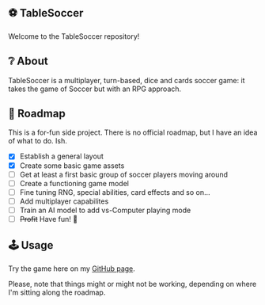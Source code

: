 ## ⚽ TableSoccer 

Welcome to the TableSoccer repository!

## ❔ About

TableSoccer is a multiplayer, turn-based, dice and cards soccer game: it takes the game of Soccer but with an RPG approach.

## 🎯 Roadmap

This is a for-fun side project. There is no official roadmap, but I have an idea of what to do. Ish.
- [x] Establish a general layout
- [x] Create some basic game assets
- [ ] Get at least a first basic group of soccer players moving around
- [ ] Create a functioning game model 
- [ ] Fine tuning RNG, special abilities, card effects and so on...
- [ ] Add multiplayer capabilites
- [ ] Train an AI model to add vs-Computer playing mode
- [ ] ~~Profit~~ Have fun! 🎉

## 🕹️ Usage 

Try the game here on my [GitHub page](https://davidevitali.github.io/TableSoccer/).

Please, note that things might or might not be working, depending on where I'm sitting along the roadmap.
